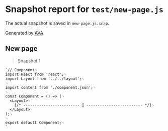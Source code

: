 # Snapshot report for `test/new-page.js`

The actual snapshot is saved in `new-page.js.snap`.

Generated by [AVA](https://ava.li).

## New page

> Snapshot 1

    `// Component␊
    import React from 'react';␊
    import Layout from '../../layout';␊
    ␊
    import content from './component.json';␊
    ␊
    const Component = () => (␊
      <Layout>␊
        {/* ------------------------- 📝 ------------------------- */}␊
      </Layout>␊
    );␊
    ␊
    export default Component;␊
    `
